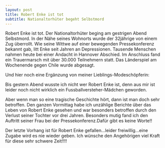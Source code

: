 ```yaml
---
layout: post
title: Robert Enke ist tot
subtitle: Nationaltorhüter begeht Selbstmord
---
```


Robert Enke ist tot. Der Nationaltorhüter beging am gestrigen Abend Selbstmord. In der Nähe seines Wohnorts wurde der 32jährige von einem Zug überrollt. Wie seine Wittwe auf einer bewegenden Pressekonferenz bekannt gab, litt Enke seit Jahren an Depressionen. Tausende Menschen nahmen heute bei einer Andacht in Hannover Abschied. Im Anschluss fand ein Trauermarsch mit über 30.000 Teilnehmern statt. Das Länderspiel am Wochenende gegen Chile wurde abgesagt.

Und hier noch eine Ergänzung von meiner Lieblings-Modeschöpferin:

Bis gestern Abend wusste ich nicht wer Robert Enke ist, denn aus mir ist leider noch nicht wirklich ein Fussballversteher-Mädchen geworden.

Aber wenn man so eine tragische Geschichte hört, dann ist man doch sehr betroffen. Den ganzen Vormittag habe ich unzählige Berichte über das Leben von Robert Enke gesehen und war besonders betroffen durch den Verlust seiner Tochter vor drei Jahren. Besonders mutig fand ich den Auftritt seiner Frau bei der Pressekonferenz.Dafür gibt es keine Worte!!

Der letzte Vorhang ist für Robert Enke gefallen...leider freiwillig...eine Zugabe wird es nie wieder geben. Ich wünsche den Angehörigen viel Kraft für diese sehr schwere Zeit!!!!
